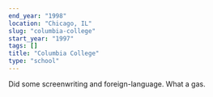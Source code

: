 ```yaml
---
end_year: "1998"
location: "Chicago, IL"
slug: "columbia-college"
start_year: "1997"
tags: []
title: "Columbia College"
type: "school"
---
```

Did some screenwriting and foreign-language.  What a gas.